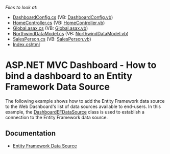 <!-- default file list -->
*Files to look at*:

* [DashboardConfig.cs](./CS/WebDashboard_EFDataSource/App_Start/DashboardConfig.cs) (VB: [DashboardConfig.vb](./VB/WebDashboard_EFDataSource/App_Start/DashboardConfig.vb))
* [HomeController.cs](./CS/WebDashboard_EFDataSource/Controllers/HomeController.cs) (VB: [HomeController.vb](./VB/WebDashboard_EFDataSource/Controllers/HomeController.vb))
* [Global.asax.cs](./CS/WebDashboard_EFDataSource/Global.asax.cs) (VB: [Global.asax.vb](./VB/WebDashboard_EFDataSource/Global.asax.vb))
* [NorthwindDataModel.cs](./CS/WebDashboard_EFDataSource/Models/NorthwindDataModel.cs) (VB: [NorthwindDataModel.vb](./VB/WebDashboard_EFDataSource/Models/NorthwindDataModel.vb))
* [SalesPerson.cs](./CS/WebDashboard_EFDataSource/Models/SalesPerson.cs) (VB: [SalesPerson.vb](./VB/WebDashboard_EFDataSource/Models/SalesPerson.vb))
* [Index.cshtml](./CS/WebDashboard_EFDataSource/Views/Home/Index.cshtml)
<!-- default file list end -->
# ASP.NET MVC Dashboard - How to bind a dashboard to an Entity Framework Data Source


<p>The following example shows how to add the Entity Framework data source to the Web Dashboard's list of data sources available to end-users. In this example, the <a href="https://documentation.devexpress.com/Dashboard/DevExpress.DashboardCommon.DashboardEFDataSource.class">DashboardEFDataSource</a> class is used to establish a connection to the Entity Framework data source.</p>

## Documentation

- [Entity Framework Data Source](https://docs.devexpress.com/Dashboard/401432/web-dashboard/dashboard-backend/register-default-data-sources-for-the-aspnet-mvc-framework/entity-framework-data-source)
